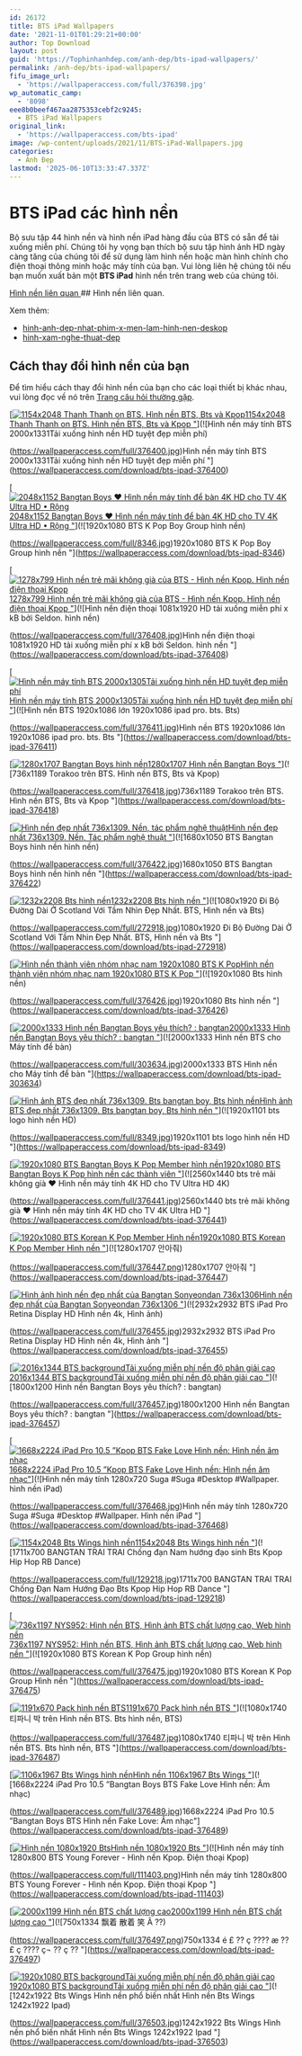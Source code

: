 ```yaml
---
id: 26172
title: BTS iPad Wallpapers
date: '2021-11-01T01:29:21+00:00'
author: Top Download
layout: post
guid: 'https://Tophinhanhdep.com/anh-dep/bts-ipad-wallpapers/'
permalink: /anh-dep/bts-ipad-wallpapers/
fifu_image_url:
  - 'https://wallpaperaccess.com/full/376398.jpg'
wp_automatic_camp:
  - '8098'
eee8b0beef467aa2875353cebf2c9245:
  - BTS iPad Wallpapers
original_link:
  - 'https://wallpaperaccess.com/bts-ipad'
image: /wp-content/uploads/2021/11/BTS-iPad-Wallpapers.jpg
categories:
  - Ảnh Đẹp
lastmod: '2025-06-10T13:33:47.337Z'
---
```

# BTS iPad các hình nền

Bộ sưu tập 44 hình nền và hình nền iPad hàng đầu của BTS có sẵn để tải xuống miễn phí. Chúng tôi hy vọng bạn thích bộ sưu tập hình ảnh HD ngày càng tăng của chúng tôi để sử dụng làm hình nền hoặc màn hình chính cho điện thoại thông minh hoặc máy tính của bạn. Vui lòng liên hệ chúng tôi nếu bạn muốn xuất bản một **BTS iPad** hình nền trên trang web của chúng tôi.

[Hình nền liên quan ](#related) ## Hình nền liên quan.

   
 Xem thêm:

   
- [hinh-anh-dep-nhat-phim-x-men-lam-hinh-nen-deskop](https://tophinhanhdep.com/anh-dep/hinh-anh-dep-nhat-phim-x-men-lam-hinh-nen-deskop/)
- [hinh-xam-nghe-thuat-dep](https://tophinhanhdep.com/hinh-xam-dep/hinh-xam-nghe-thuat-dep/)

## Cách thay đổi hình nền của bạn

Để tìm hiểu cách thay đổi hình nền của bạn cho các loại thiết bị khác nhau, vui lòng đọc về nó trên [Trang câu hỏi thường gặp](https://tophinhanhdep.com/faq/).

  
[[![1154x2048 Thanh Thanh on BTS.  Hình nền BTS, Bts và Kpop](https://wallpaperaccess.com/full/376398.jpg)1154x2048 Thanh Thanh on BTS. Hình nền BTS, Bts và Kpop "](https://wallpaperaccess.com/download/bts-ipad-376398)](![Hình nền máy tính BTS 2000x1331Tải xuống hình nền HD tuyệt đẹp miễn phí)

(https://wallpaperaccess.com/full/376400.jpg)Hình nền máy tính BTS 2000x1331Tải xuống hình nền HD tuyệt đẹp miễn phí "](https://wallpaperaccess.com/download/bts-ipad-376400)

[[![2048x1152 Bangtan Boys ❤ Hình nền máy tính để bàn 4K HD cho TV 4K Ultra HD • Rộng](https://wallpaperaccess.com/full/376401.jpg)2048x1152 Bangtan Boys ❤ Hình nền máy tính để bàn 4K HD cho TV 4K Ultra HD • Rộng "](https://wallpaperaccess.com/download/bts-ipad-376401)](![1920x1080 BTS K Pop Boy Group hình nền)

(https://wallpaperaccess.com/full/8346.jpg)1920x1080 BTS K Pop Boy Group hình nền "](https://wallpaperaccess.com/download/bts-ipad-8346)

[[![1278x799 Hình nền trẻ mãi không già của BTS - Hình nền Kpop.  Hình nền điện thoại Kpop](https://wallpaperaccess.com/full/174381.png)1278x799 Hình nền trẻ mãi không già của BTS - Hình nền Kpop. Hình nền điện thoại Kpop "](https://wallpaperaccess.com/download/bts-ipad-174381)](![Hình nền điện thoại 1081x1920 HD tải xuống miễn phí x kB bởi Seldon.  hình nền)

(https://wallpaperaccess.com/full/376408.jpg)Hình nền điện thoại 1081x1920 HD tải xuống miễn phí x kB bởi Seldon. hình nền "](https://wallpaperaccess.com/download/bts-ipad-376408)

[[![Hình nền máy tính BTS 2000x1305Tải xuống hình nền HD tuyệt đẹp miễn phí](https://wallpaperaccess.com/full/111336.jpg)Hình nền máy tính BTS 2000x1305Tải xuống hình nền HD tuyệt đẹp miễn phí "](https://wallpaperaccess.com/download/bts-ipad-111336)](![Hình nền BTS 1920x1086 lớn 1920x1086 ipad pro.  bts.  Bts)

(https://wallpaperaccess.com/full/376411.jpg)Hình nền BTS 1920x1086 lớn 1920x1086 ipad pro. bts. Bts "](https://wallpaperaccess.com/download/bts-ipad-376411)

[[![1280x1707 Bangtan Boys hình nền](https://wallpaperaccess.com/full/376412.jpg)1280x1707 Hình nền Bangtan Boys "](https://wallpaperaccess.com/download/bts-ipad-376412)](![736x1189 Torakoo trên BTS.  Hình nền BTS, Bts và Kpop)

(https://wallpaperaccess.com/full/376418.jpg)736x1189 Torakoo trên BTS. Hình nền BTS, Bts và Kpop "](https://wallpaperaccess.com/download/bts-ipad-376418)

[[![Hình nền đẹp nhất 736x1309.  Nền, tác phẩm nghệ thuật](https://wallpaperaccess.com/full/129210.jpg)Hình nền đẹp nhất 736x1309. Nền, Tác phẩm nghệ thuật "](https://wallpaperaccess.com/download/bts-ipad-129210)](![1680x1050 BTS Bangtan Boys hình nền hình nền)

(https://wallpaperaccess.com/full/376422.jpg)1680x1050 BTS Bangtan Boys hình nền hình nền "](https://wallpaperaccess.com/download/bts-ipad-376422)

[[![1232x2208 Bts hình nền](https://wallpaperaccess.com/full/376423.jpg)1232x2208 Bts hình nền "](https://wallpaperaccess.com/download/bts-ipad-376423)](![1080x1920 Đi Bộ Đường Dài Ở Scotland Với Tầm Nhìn Đẹp Nhất.  BTS, Hình nền và Bts)

(https://wallpaperaccess.com/full/272918.jpg)1080x1920 Đi Bộ Đường Dài Ở Scotland Với Tầm Nhìn Đẹp Nhất. BTS, Hình nền và Bts "](https://wallpaperaccess.com/download/bts-ipad-272918)

[[![Hình nền thành viên nhóm nhạc nam 1920x1080 BTS K Pop](https://wallpaperaccess.com/full/8343.jpg)Hình nền thành viên nhóm nhạc nam 1920x1080 BTS K Pop "](https://wallpaperaccess.com/download/bts-ipad-8343)](![1920x1080 Bts hình nền)

(https://wallpaperaccess.com/full/376426.jpg)1920x1080 Bts hình nền "](https://wallpaperaccess.com/download/bts-ipad-376426)

[[![2000x1333 Hình nền Bangtan Boys yêu thích?  : bangtan](https://wallpaperaccess.com/full/376427.jpg)2000x1333 Hình nền Bangtan Boys yêu thích? : bangtan "](https://wallpaperaccess.com/download/bts-ipad-376427)](![2000x1333 Hình nền BTS cho Máy tính để bàn)

(https://wallpaperaccess.com/full/303634.jpg)2000x1333 BTS Hình nền cho Máy tính để bàn "](https://wallpaperaccess.com/download/bts-ipad-303634)

[[![Hình ảnh BTS đẹp nhất 736x1309.  Bts bangtan boy, Bts hình nền](https://wallpaperaccess.com/full/376430.jpg)Hình ảnh BTS đẹp nhất 736x1309. Bts bangtan boy, Bts hình nền "](https://wallpaperaccess.com/download/bts-ipad-376430)](![1920x1101 bts logo hình nền HD)

(https://wallpaperaccess.com/full/8349.jpg)1920x1101 bts logo hình nền HD "](https://wallpaperaccess.com/download/bts-ipad-8349)

[[![1920x1080 BTS Bangtan Boys K Pop Member hình nền](https://wallpaperaccess.com/full/376433.jpg)1920x1080 BTS Bangtan Boys K Pop hình nền các thành viên "](https://wallpaperaccess.com/download/bts-ipad-376433)](![2560x1440 bts trẻ mãi không già ❤ Hình nền máy tính 4K HD cho TV Ultra HD 4K)

(https://wallpaperaccess.com/full/376441.jpg)2560x1440 bts trẻ mãi không già ❤ Hình nền máy tính 4K HD cho TV 4K Ultra HD "](https://wallpaperaccess.com/download/bts-ipad-376441)

[[![1920x1080 BTS Korean K Pop Member Hình nền](https://wallpaperaccess.com/full/8394.jpg)1920x1080 BTS Korean K Pop Member Hình nền "](https://wallpaperaccess.com/download/bts-ipad-8394)](![1280x1707 안아줘)

(https://wallpaperaccess.com/full/376447.png)1280x1707 안아줘 "](https://wallpaperaccess.com/download/bts-ipad-376447)

[[![Hình ảnh hình nền đẹp nhất của Bangtan Sonyeondan 736x1306](https://wallpaperaccess.com/full/376453.jpg)Hình nền đẹp nhất của Bangtan Sonyeondan 736x1306 "](https://wallpaperaccess.com/download/bts-ipad-376453)](![2932x2932 BTS iPad Pro Retina Display HD Hình nền 4k, Hình ảnh)

(https://wallpaperaccess.com/full/376455.jpg)2932x2932 BTS iPad Pro Retina Display HD Hình nền 4k, Hình ảnh "](https://wallpaperaccess.com/download/bts-ipad-376455)

[[![2016x1344 BTS backgroundTải xuống miễn phí nền độ phân giải cao](https://wallpaperaccess.com/full/376456.jpg)2016x1344 BTS backgroundTải xuống miễn phí nền độ phân giải cao "](https://wallpaperaccess.com/download/bts-ipad-376456)](![1800x1200 Hình nền Bangtan Boys yêu thích?  : bangtan)

(https://wallpaperaccess.com/full/376457.jpg)1800x1200 Hình nền Bangtan Boys yêu thích? : bangtan "](https://wallpaperaccess.com/download/bts-ipad-376457)

[[![1668x2224 iPad Pro 10.5 ”Kpop BTS Fake Love Hình nền: Hình nền âm nhạc](https://wallpaperaccess.com/full/376464.jpg)1668x2224 iPad Pro 10.5 ”Kpop BTS Fake Love Hình nền: Hình nền âm nhạc"](https://wallpaperaccess.com/download/bts-ipad-376464)](![Hình nền máy tính 1280x720 Suga #Suga #Desktop #Wallpaper.  hình nền iPad)

(https://wallpaperaccess.com/full/376468.jpg)Hình nền máy tính 1280x720 Suga #Suga #Desktop #Wallpaper. Hình nền iPad "](https://wallpaperaccess.com/download/bts-ipad-376468)

[[![1154x2048 Bts Wings hình nền](https://wallpaperaccess.com/full/376469.jpg)1154x2048 Bts Wings hình nền "](https://wallpaperaccess.com/download/bts-ipad-376469)](![1711x700 BANGTAN TRAI TRAI Chống đạn Nam hướng đạo sinh Bts Kpop Hip Hop RB Dance)

(https://wallpaperaccess.com/full/129218.jpg)1711x700 BANGTAN TRAI TRAI Chống Đạn Nam Hướng Đạo Bts Kpop Hip Hop RB Dance "](https://wallpaperaccess.com/download/bts-ipad-129218)

[[![736x1197 NYS952: Hình nền BTS, Hình ảnh BTS chất lượng cao, Web hình nền](https://wallpaperaccess.com/full/376472.jpg)736x1197 NYS952: Hình nền BTS, Hình ảnh BTS chất lượng cao, Web hình nền "](https://wallpaperaccess.com/download/bts-ipad-376472)](![1920x1080 BTS Korean K Pop Group hình nền)

(https://wallpaperaccess.com/full/376475.jpg)1920x1080 BTS Korean K Pop Group Hình nền "](https://wallpaperaccess.com/download/bts-ipad-376475)

[[![1191x670 Pack hình nền BTS](https://wallpaperaccess.com/full/376485.jpg)1191x670 Pack hình nền BTS "](https://wallpaperaccess.com/download/bts-ipad-376485)](![1080x1740 티파니 박 trên Hình nền BTS.  Bts hình nền, BTS)

(https://wallpaperaccess.com/full/376487.jpg)1080x1740 티파니 박 trên Hình nền BTS. Bts hình nền, BTS "](https://wallpaperaccess.com/download/bts-ipad-376487)

[[![1106x1967 Bts Wings hình nền](https://wallpaperaccess.com/full/376488.jpg)Hình nền 1106x1967 Bts Wings "](https://wallpaperaccess.com/download/bts-ipad-376488)](![1668x2224 iPad Pro 10.5 ”Bangtan Boys BTS Fake Love Hình nền: Âm nhạc)

(https://wallpaperaccess.com/full/376489.jpg)1668x2224 iPad Pro 10.5 ”Bangtan Boys BTS Hình nền Fake Love: Âm nhạc"](https://wallpaperaccess.com/download/bts-ipad-376489)

[[![Hình nền 1080x1920 Bts](https://wallpaperaccess.com/full/376492.jpg)Hình nền 1080x1920 Bts "](https://wallpaperaccess.com/download/bts-ipad-376492)](![Hình nền máy tính 1280x800 BTS Young Forever - Hình nền Kpop.  Điện thoại Kpop)

(https://wallpaperaccess.com/full/111403.png)Hình nền máy tính 1280x800 BTS Young Forever - Hình nền Kpop. Điện thoại Kpop "](https://wallpaperaccess.com/download/bts-ipad-111403)

[[![2000x1199 Hình nền BTS chất lượng cao](https://wallpaperaccess.com/full/376495.jpg)2000x1199 Hình nền BTS chất lượng cao "](https://wallpaperaccess.com/download/bts-ipad-376495)](![750x1334 飘着 散着 笑 Ã ??)

(https://wallpaperaccess.com/full/376497.png)750x1334 é £ ?? ç ???? æ ?? £ ç ???? ç¬ ?? ç ?? "](https://wallpaperaccess.com/download/bts-ipad-376497)

[[![1920x1080 BTS backgroundTải xuống miễn phí nền độ phân giải cao](https://wallpaperaccess.com/full/8354.jpg)1920x1080 BTS backgroundTải xuống miễn phí nền độ phân giải cao "](https://wallpaperaccess.com/download/bts-ipad-8354)](![1242x1922 Bts Wings Hình nền phổ biến nhất Hình nền Bts Wings 1242x1922 Ipad)

(https://wallpaperaccess.com/full/376503.jpg)1242x1922 Bts Wings Hình nền phổ biến nhất Hình nền Bts Wings 1242x1922 Ipad "](https://wallpaperaccess.com/download/bts-ipad-376503)
